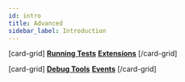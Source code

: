 ```yaml
---
id: intro
title: Advanced
sidebar_label: Introduction
---
```


[card-grid]
[**Running Tests**](advanced/running-tests.md)
[**Extensions**](advanced/extensions.md)
[/card-grid]

[card-grid]
[**Debug Tools**](advanced/debug-tools.md)
[**Events**](advanced/events.md)
[/card-grid]

